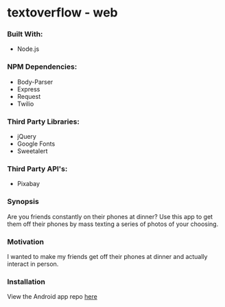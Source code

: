 # textoverflow - web


### Built With:

- Node.js


### NPM Dependencies:

- Body-Parser
- Express
- Request
- Twilio


### Third Party Libraries:

- jQuery
- Google Fonts
- Sweetalert


### Third Party API's:

- Pixabay


### Synopsis

Are you friends constantly on their phones at dinner? Use this app to get them off their phones by mass texting a series of photos of your choosing.


### Motivation

I wanted to make my friends get off their phones at dinner and actually interact in person.


### Installation

View the Android app repo [here](https://github.com/borderpointer/textoverflow-android)
